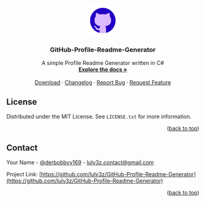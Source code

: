 
<a name="readme-top"></a>

<!-- PROJECT LOGO -->
<br />
<div align="center">
  <a href="https://github.com/lulv3z/GitHub-Profile-Readme-Generator">
    <img src="images/logo.png" alt="Logo" width="80" height="80">
  </a>

  <h3 align="center">GitHub-Profile-Readme-Generator</h3>

  <p align="center">
    A simple Profile Readme Generator written in C# 
    <br />
    <a href="https://github.com/lulv3z/GitHub-Profile-Readme-Generator"><strong>Explore the docs »</strong></a>
    <br />
    <br />
    <a href="https://github.com/lulv3z/GitHub-Profile-Readme-Generator/releases/latest">Download</a>
    ·
    <a href="https://github.com/lulv3z/GitHub-Profile-Readme-Generator/blob/master/CHANGELOG.md">Changelog</a>
    ·
    <a href="https://github.com/lulv3z/GitHub-Profile-Readme-Generator/issues">Report Bug</a>
    ·
    <a href="https://github.com/lulv3z/GitHub-Profile-Readme-Generator/issues">Request Feature</a>
  </p>
</div>


<!-- LICENSE -->
## License

Distributed under the MIT License. See `LICENSE.txt` for more information.

<p align="right">(<a href="#readme-top">back to top</a>)</p>



<!-- CONTACT -->
## Contact

Your Name - [@derbobbyy169](https://twitter.com/derbobbyy169) - lulv3z.contact@gmail.com

Project Link: [https://github.com/lulv3z/GitHub-Profile-Readme-Generator](https://github.com/lulv3z/GitHub-Profile-Readme-Generator)

<p align="right">(<a href="#readme-top">back to top</a>)</p>

